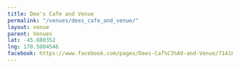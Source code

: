 ```yaml
---
title: Dee's Cafe and Venue
permalink: "/venues/dees_cafe_and_venue/"
layout: venue
parent: Venues
lat: -45.880352
lng: 170.5004546
facebook: https://www.facebook.com/pages/Dees-Caf%C3%A9-and-Venue/714187135448364
---
```



